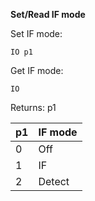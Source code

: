 __Set/Read IF mode__

Set IF mode:

	IO p1

Get IF mode:

	IO

Returns: p1

| p1  | IF mode |
| --- | --- |
| 0 | Off    |
| 1 | IF     |
| 2 | Detect |

